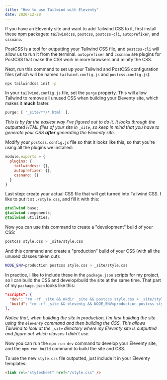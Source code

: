 ```yaml
---
title: "How to use Tailwind with Eleventy"
date: 2020-12-28
---
```

If you have an Eleventy site and want to add Tailwind CSS to it, first install these npm packages: `tailwindcss`, `postcss`, `postcss-cli`, `autoprefixer`, and `cssnano`.

PostCSS is a tool for outputting your Tailwind CSS file, and `postcss-cli` will allow us to run it from the terminal. `autoprefixer` and `cssnano` are plugins for PostCSS that make the CSS work in more browsers and minify the CSS.

Next, run this command to set up your Tailwind and PostCSS configuration files (which will be named `tailwind.config.js` and `postcss.config.js`):

```bash
npx tailwindcss init -p
```

In your `tailwind.config.js` file, set the `purge` property. This will allow Tailwind to remove all unused CSS when building your Eleventy site, which makes it **much** faster.

```javascript
purge: [ '_site/**/*.html' ],
```

_This is by far the easiest way I've figured out to do it. It looks through the outputted HTML files of your site in `_site`, so keep in mind that you have to generate your CSS **after** generating the Eleventy site._

Modify your `postcss.config.js` file so that it looks like this, so that you're using all the plugins we installed:

```js
module.exports = {
  plugins: {
    tailwindcss: {},
    autoprefixer: {},
    cssnano: {}
  }
}
```

Last step: create your actual CSS file that will get turned into Tailwind CSS. I like to put it at `./style.css`, and fill it with this:

```css
@tailwind base;
@tailwind components;
@tailwind utilities;
```

Now you can use this command to create a "development" build of your CSS:

```bash
postcss style.css > _site/style.css
```

And this command and create a "production" build of your CSS (with all the unused classes taken out):

```bash
NODE_ENV=production postcss style.css > _site/style.css
```

In practice, I like to include these in the `package.json` scripts for my project, so I can build the CSS and develop/build the site at the same time. That part of my `package.json` looks like this:

```json
"scripts": {
  "dev": "rm -rf _site && mkdir _site && postcss style.css > _site/style.css && eleventy --serve --quiet",
  "build": "rm -rf _site && eleventy && NODE_ENV=production postcss style.css > _site/style.css"
},
```

_Notice that, when building the site in production, I'm first building the site using the `eleventy` command and then building the CSS. This allows Tailwind to look at the  `_site` directory where my Eleventy site is outputted and figure out which classes I didn't use._

Now you can run the `npm run dev` command to develop your Eleventy site, and the `npm run build` command to build the site and CSS.

To use the new `style.css` file outputted, just include it in your Eleventy templates:

```html
<link rel="stylesheet" href="/style.css" />
```
